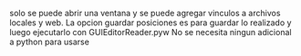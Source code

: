 solo se puede abrir una ventana y se puede agregar vinculos a archivos locales y web.
La opcion guardar posiciones es para guardar lo realizado y luego ejecutarlo con GUIEditorReader.pyw
No se necesita ningun adicional a python para usarse
